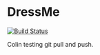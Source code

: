 DressMe
=======
[![Build Status](https://travis-ci.org/larsthorup/jsdevenv.png)](https://travis-ci.org/larsthorup/jsdevenv)

Colin testing git pull and push. 